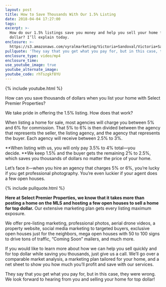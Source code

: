 ```yaml
---
layout: post
title: How to Save Thousands With Our 1.5% Listing
date: 2018-04-04 17:27:00
tags:
excerpt: >-
  How do our 1.5% listings save you money and help you sell your home for top
  dollar? I’ll explain today.
enclosure: >-
  https://s3.amazonaws.com/vyralmarketing/Victoria+Sandoval/Victoria+Sandoval+-+San+Diego+Realtor-+How+to+Save+Thousands+With+Our+1.5%2525+Listing.mp4
pullquote: 'They say that you get what you pay for, but in this case, they were wrong.'
enclosure_type: video/mp4
enclosure_time:
use_youtube_image: true
youtube_alternate_image:
youtube_code: rhTszgkf8YU
---
```


{% include youtube.html %}

How can you save thousands of dollars when you list your home with Select Premier Properties?

We take pride in offering the 1.5% listing. How does that work?

When listing a home for sale, most agencies will charge you between 5% and 6% for commission. That 5% to 6% is then divided between the agency that represents the seller, the listing agency, and the agency that represents the buyer. Each agency will receive between 2.5% to 3%.

**When listing with us, you will only pay 3.5% to 4% total—you decide.&nbsp;**We keep 1.5% and the buyer gets the remaining 2% to 2.5%, which saves you thousands of dollars no matter the price of your home.

Let’s face it—when you hire an agency that charges 5% or 6%, you’re lucky if you get professional photography. You’re even luckier if your agent does a few open houses.

{% include pullquote.html %}

**Here at Select Premier Properties, we know that it takes more than posting a home on the MLS and hosting a few open houses to sell a home for top dollar.** Our extensive marketing plan gets every listing maximum exposure.

We offer pre-listing marketing, professional photos, aerial drone videos, a property website, social media marketing to targeted buyers, exclusive open houses just for the neighbors, mega open houses with 50 to 100 signs to drive tons of traffic, “Coming Soon” mailers, and much more.

If you would like to learn more about how we can help you sell quickly and for top dollar while saving you thousands, just give us a call. We’ll go over a comparable market analysis, a marketing plan tailored for your home, and a net sheet to show you how much you’ll profit and save with our services.

They say that you get what you pay for, but in this case, they were wrong. We look forward to hearing from you and selling your home for top dollar!